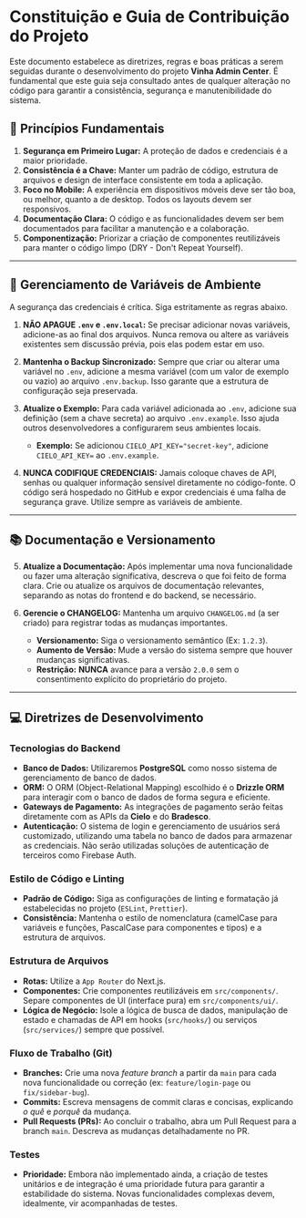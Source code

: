 # Constituição e Guia de Contribuição do Projeto

Este documento estabelece as diretrizes, regras e boas práticas a serem seguidas durante o desenvolvimento do projeto **Vinha Admin Center**. É fundamental que este guia seja consultado antes de qualquer alteração no código para garantir a consistência, segurança e manutenibilidade do sistema.

## 📜 Princípios Fundamentais

1.  **Segurança em Primeiro Lugar:** A proteção de dados e credenciais é a maior prioridade.
2.  **Consistência é a Chave:** Manter um padrão de código, estrutura de arquivos e design de interface consistente em toda a aplicação.
3.  **Foco no Mobile:** A experiência em dispositivos móveis deve ser tão boa, ou melhor, quanto a de desktop. Todos os layouts devem ser responsivos.
4.  **Documentação Clara:** O código e as funcionalidades devem ser bem documentados para facilitar a manutenção e a colaboração.
5.  **Componentização:** Priorizar a criação de componentes reutilizáveis para manter o código limpo (DRY - Don't Repeat Yourself).

---

## 🔑 Gerenciamento de Variáveis de Ambiente

A segurança das credenciais é crítica. Siga estritamente as regras abaixo.

1.  **NÃO APAGUE `.env` e `.env.local`:** Se precisar adicionar novas variáveis, adicione-as ao final dos arquivos. Nunca remova ou altere as variáveis existentes sem discussão prévia, pois elas podem estar em uso.

2.  **Mantenha o Backup Sincronizado:** Sempre que criar ou alterar uma variável no `.env`, adicione a mesma variável (com um valor de exemplo ou vazio) ao arquivo `.env.backup`. Isso garante que a estrutura de configuração seja preservada.

3.  **Atualize o Exemplo:** Para cada variável adicionada ao `.env`, adicione sua definição (sem a chave secreta) ao arquivo `.env.example`. Isso ajuda outros desenvolvedores a configurarem seus ambientes locais.
    *   **Exemplo:** Se adicionou `CIELO_API_KEY="secret-key"`, adicione `CIELO_API_KEY=` ao `.env.example`.

4.  **NUNCA CODIFIQUE CREDENCIAIS:** Jamais coloque chaves de API, senhas ou qualquer informação sensível diretamente no código-fonte. O código será hospedado no GitHub e expor credenciais é uma falha de segurança grave. Utilize sempre as variáveis de ambiente.

---

## 📚 Documentação e Versionamento

5.  **Atualize a Documentação:** Após implementar uma nova funcionalidade ou fazer uma alteração significativa, descreva o que foi feito de forma clara. Crie ou atualize os arquivos de documentação relevantes, separando as notas do frontend e do backend, se necessário.

6.  **Gerencie o CHANGELOG:** Mantenha um arquivo `CHANGELOG.md` (a ser criado) para registrar todas as mudanças importantes.
    *   **Versionamento:** Siga o versionamento semântico (Ex: `1.2.3`).
    *   **Aumento de Versão:** Mude a versão do sistema sempre que houver mudanças significativas.
    *   **Restrição:** **NUNCA** avance para a versão `2.0.0` sem o consentimento explícito do proprietário do projeto.

---

## 💻 Diretrizes de Desenvolvimento

### Tecnologias do Backend

*   **Banco de Dados:** Utilizaremos **PostgreSQL** como nosso sistema de gerenciamento de banco de dados.
*   **ORM:** O ORM (Object-Relational Mapping) escolhido é o **Drizzle ORM** para interagir com o banco de dados de forma segura e eficiente.
*   **Gateways de Pagamento:** As integrações de pagamento serão feitas diretamente com as APIs da **Cielo** e do **Bradesco**.
*   **Autenticação:** O sistema de login e gerenciamento de usuários será customizado, utilizando uma tabela no banco de dados para armazenar as credenciais. Não serão utilizadas soluções de autenticação de terceiros como Firebase Auth.

### Estilo de Código e Linting

*   **Padrão de Código:** Siga as configurações de linting e formatação já estabelecidas no projeto (`ESLint`, `Prettier`).
*   **Consistência:** Mantenha o estilo de nomenclatura (camelCase para variáveis e funções, PascalCase para componentes e tipos) e a estrutura de arquivos.

### Estrutura de Arquivos

*   **Rotas:** Utilize a `App Router` do Next.js.
*   **Componentes:** Crie componentes reutilizáveis em `src/components/`. Separe componentes de UI (interface pura) em `src/components/ui/`.
*   **Lógica de Negócio:** Isole a lógica de busca de dados, manipulação de estado e chamadas de API em hooks (`src/hooks/`) ou serviços (`src/services/`) sempre que possível.

### Fluxo de Trabalho (Git)

*   **Branches:** Crie uma nova *feature branch* a partir da `main` para cada nova funcionalidade ou correção (ex: `feature/login-page` ou `fix/sidebar-bug`).
*   **Commits:** Escreva mensagens de commit claras e concisas, explicando *o quê* e *porquê* da mudança.
*   **Pull Requests (PRs):** Ao concluir o trabalho, abra um Pull Request para a branch `main`. Descreva as mudanças detalhadamente no PR.

### Testes

*   **Prioridade:** Embora não implementado ainda, a criação de testes unitários e de integração é uma prioridade futura para garantir a estabilidade do sistema. Novas funcionalidades complexas devem, idealmente, vir acompanhadas de testes.
